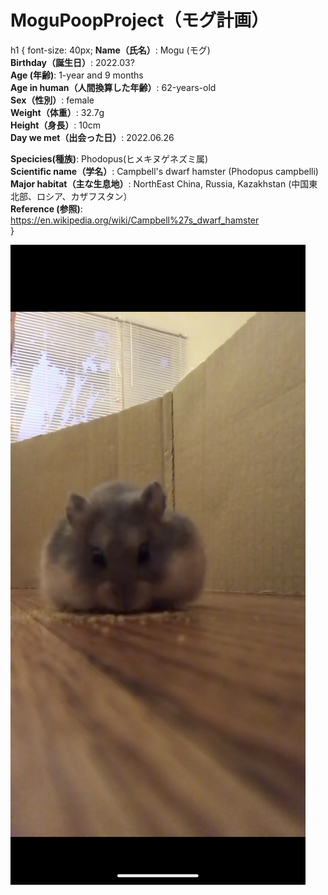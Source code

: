 # MoguPoopProject（モグ計画）

h1 {
  font-size: 40px;
  <b>Name（氏名）</b>: Mogu (モグ)<br/>
  <b>Birthday（誕生日）</b>: 2022.03?<br/>
  <b>Age (年齢)</b>: 1-year and 9 months<br/>
  <b>Age in human（人間換算した年齢）</b>: 62-years-old<br/>
  <b>Sex（性別）</b>: female<br/>
  <b>Weight（体重）</b>: 32.7g<br/>
  <b>Height（身長）</b>: 10cm<br/>
  <b>Day we met（出会った日）</b>: 2022.06.26<br/>

  <b>Specicies(種族)</b>: Phodopus(ヒメキヌゲネズミ属)<br/>
  <b>Scientific name（学名）</b>: Campbell's dwarf hamster (Phodopus campbelli) <br/>
  <b>Major habitat（主な生息地）</b>: NorthEast China, Russia, Kazakhstan (中国東北部、ロシア、カザフスタン）<br/>
  <b>Reference (参照)</b>: https://en.wikipedia.org/wiki/Campbell%27s_dwarf_hamster<br/>
}




![Alt text](/Images/Screenshot_20231223-120154.png?raw=true "Optional Title")

